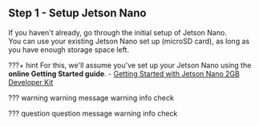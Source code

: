 ## Step 1 - Setup Jetson Nano

If you haven't already, go through the initial setup of Jetson Nano.<br>
You can use your existing Jetson Nano set up (microSD card), as long as you have enough storage space left.

???+ hint
    For this, we'll assume you've set up your Jetson Nano using the **online Getting Started guide**.
     - [Getting Started with Jetson Nano 2GB Developer Kit](https://developer.nvidia.com/embedded/learn/get-started-jetson-nano-2gb-devkit)

??? warning warning message
    warning info
    check

??? question question message
    warning info
    check